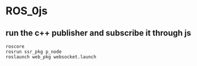 # ROS_0js

## run the c++ publisher and subscribe it through js
```
roscore
rosrun ssr_pkg p_node
roslaunch web_pkg websocket.launch
```
